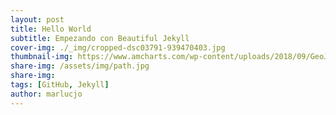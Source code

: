 ```yaml
---
layout: post
title: Hello World
subtitle: Empezando con Beautiful Jekyll 
cover-img: ./_img/cropped-dsc03791-939470403.jpg
thumbnail-img: https://www.amcharts.com/wp-content/uploads/2018/09/GeoJSON.png
share-img: /assets/img/path.jpg
share-img: 
tags: [GitHub, Jekyll]
author: marlucjo
---
```


